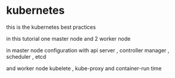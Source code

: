# kubernetes
this is the kubernetes best practices 

in this tutorial one master node and 2 worker node 

in master node configuration with api server , controller manager , scheduler , etcd 

and worker node kubelete , kube-proxy and container-run time 


